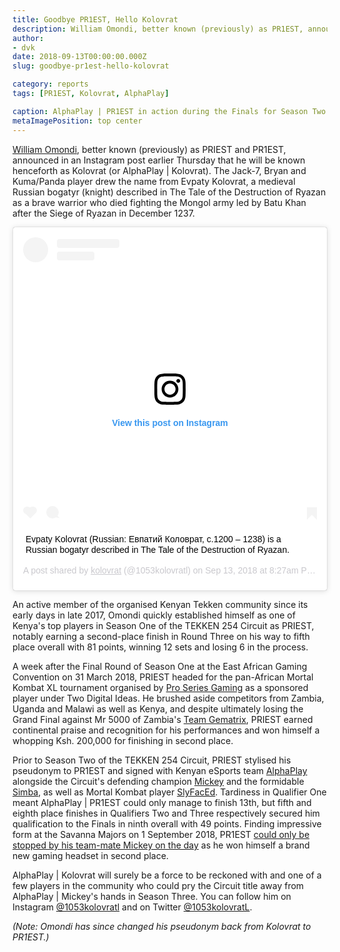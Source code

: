 ```yaml
---
title: Goodbye PR1EST, Hello Kolovrat
description: William Omondi, better known (previously) as PR1EST, announced in an Instagram post that he will be known henceforth as Kolovrat (or AlphaPlay | Kolovrat).
author:
- dvk
date: 2018-09-13T00:00:00.000Z
slug: goodbye-pr1est-hello-kolovrat

category: reports
tags: [PR1EST, Kolovrat, AlphaPlay]

caption: AlphaPlay | PR1EST in action during the Finals for Season Two of the TEKKEN 254 Circuit on 1 September 2018
metaImagePosition: top center
---
```

<p><a href="/circuit/tekken/profile.html?id=8665351" target="_blank">William Omondi</a>, better known (previously) as PRIEST and PR1EST, announced in an Instagram post earlier Thursday that he will be known henceforth as Kolovrat (or AlphaPlay | Kolovrat). The Jack-7, Bryan and Kuma/Panda player drew the name from Evpaty Kolovrat, a medieval Russian bogatyr (knight) described in The Tale of the Destruction of Ryazan as a brave warrior who died fighting the Mongol army led by Batu Khan after the Siege of Ryazan in December 1237.</p>

<div class="d-none d-lg-flex justify-content-center mb-3">
    <blockquote class="instagram-media" data-instgrm-captioned data-instgrm-permalink="https://www.instagram.com/p/Bnq9o75ldmC/?utm_source=ig_embed&amp;utm_medium=loading" data-instgrm-version="12" style=" background:#FFF; border:0; border-radius:3px; box-shadow:0 0 1px 0 rgba(0,0,0,0.5),0 1px 10px 0 rgba(0,0,0,0.15); margin: 1px; max-width:540px; min-width:326px; padding:0; width:99.375%; width:-webkit-calc(100% - 2px); width:calc(100% - 2px);"><div style="padding:16px;"> <a href="https://www.instagram.com/p/Bnq9o75ldmC/?utm_source=ig_embed&amp;utm_medium=loading" style=" background:#FFFFFF; line-height:0; padding:0 0; text-align:center; text-decoration:none; width:100%;" target="_blank"> <div style=" display: flex; flex-direction: row; align-items: center;"> <div style="background-color: #F4F4F4; border-radius: 50%; flex-grow: 0; height: 40px; margin-right: 14px; width: 40px;"></div> <div style="display: flex; flex-direction: column; flex-grow: 1; justify-content: center;"> <div style=" background-color: #F4F4F4; border-radius: 4px; flex-grow: 0; height: 14px; margin-bottom: 6px; width: 100px;"></div> <div style=" background-color: #F4F4F4; border-radius: 4px; flex-grow: 0; height: 14px; width: 60px;"></div></div></div><div style="padding: 19% 0;"></div><div style="display:block; height:50px; margin:0 auto 12px; width:50px;"><svg width="50px" height="50px" viewBox="0 0 60 60" version="1.1" xmlns="https://www.w3.org/2000/svg" xmlns:xlink="https://www.w3.org/1999/xlink"><g stroke="none" stroke-width="1" fill="none" fill-rule="evenodd"><g transform="translate(-511.000000, -20.000000)" fill="#000000"><g><path d="M556.869,30.41 C554.814,30.41 553.148,32.076 553.148,34.131 C553.148,36.186 554.814,37.852 556.869,37.852 C558.924,37.852 560.59,36.186 560.59,34.131 C560.59,32.076 558.924,30.41 556.869,30.41 M541,60.657 C535.114,60.657 530.342,55.887 530.342,50 C530.342,44.114 535.114,39.342 541,39.342 C546.887,39.342 551.658,44.114 551.658,50 C551.658,55.887 546.887,60.657 541,60.657 M541,33.886 C532.1,33.886 524.886,41.1 524.886,50 C524.886,58.899 532.1,66.113 541,66.113 C549.9,66.113 557.115,58.899 557.115,50 C557.115,41.1 549.9,33.886 541,33.886 M565.378,62.101 C565.244,65.022 564.756,66.606 564.346,67.663 C563.803,69.06 563.154,70.057 562.106,71.106 C561.058,72.155 560.06,72.803 558.662,73.347 C557.607,73.757 556.021,74.244 553.102,74.378 C549.944,74.521 548.997,74.552 541,74.552 C533.003,74.552 532.056,74.521 528.898,74.378 C525.979,74.244 524.393,73.757 523.338,73.347 C521.94,72.803 520.942,72.155 519.894,71.106 C518.846,70.057 518.197,69.06 517.654,67.663 C517.244,66.606 516.755,65.022 516.623,62.101 C516.479,58.943 516.448,57.996 516.448,50 C516.448,42.003 516.479,41.056 516.623,37.899 C516.755,34.978 517.244,33.391 517.654,32.338 C518.197,30.938 518.846,29.942 519.894,28.894 C520.942,27.846 521.94,27.196 523.338,26.654 C524.393,26.244 525.979,25.756 528.898,25.623 C532.057,25.479 533.004,25.448 541,25.448 C548.997,25.448 549.943,25.479 553.102,25.623 C556.021,25.756 557.607,26.244 558.662,26.654 C560.06,27.196 561.058,27.846 562.106,28.894 C563.154,29.942 563.803,30.938 564.346,32.338 C564.756,33.391 565.244,34.978 565.378,37.899 C565.522,41.056 565.552,42.003 565.552,50 C565.552,57.996 565.522,58.943 565.378,62.101 M570.82,37.631 C570.674,34.438 570.167,32.258 569.425,30.349 C568.659,28.377 567.633,26.702 565.965,25.035 C564.297,23.368 562.623,22.342 560.652,21.575 C558.743,20.834 556.562,20.326 553.369,20.18 C550.169,20.033 549.148,20 541,20 C532.853,20 531.831,20.033 528.631,20.18 C525.438,20.326 523.257,20.834 521.349,21.575 C519.376,22.342 517.703,23.368 516.035,25.035 C514.368,26.702 513.342,28.377 512.574,30.349 C511.834,32.258 511.326,34.438 511.181,37.631 C511.035,40.831 511,41.851 511,50 C511,58.147 511.035,59.17 511.181,62.369 C511.326,65.562 511.834,67.743 512.574,69.651 C513.342,71.625 514.368,73.296 516.035,74.965 C517.703,76.634 519.376,77.658 521.349,78.425 C523.257,79.167 525.438,79.673 528.631,79.82 C531.831,79.965 532.853,80.001 541,80.001 C549.148,80.001 550.169,79.965 553.369,79.82 C556.562,79.673 558.743,79.167 560.652,78.425 C562.623,77.658 564.297,76.634 565.965,74.965 C567.633,73.296 568.659,71.625 569.425,69.651 C570.167,67.743 570.674,65.562 570.82,62.369 C570.966,59.17 571,58.147 571,50 C571,41.851 570.966,40.831 570.82,37.631"></path></g></g></g></svg></div><div style="padding-top: 8px;"> <div style=" color:#3897f0; font-family:Arial,sans-serif; font-size:14px; font-style:normal; font-weight:550; line-height:18px;"> View this post on Instagram</div></div><div style="padding: 12.5% 0;"></div> <div style="display: flex; flex-direction: row; margin-bottom: 14px; align-items: center;"><div> <div style="background-color: #F4F4F4; border-radius: 50%; height: 12.5px; width: 12.5px; transform: translateX(0px) translateY(7px);"></div> <div style="background-color: #F4F4F4; height: 12.5px; transform: rotate(-45deg) translateX(3px) translateY(1px); width: 12.5px; flex-grow: 0; margin-right: 14px; margin-left: 2px;"></div> <div style="background-color: #F4F4F4; border-radius: 50%; height: 12.5px; width: 12.5px; transform: translateX(9px) translateY(-18px);"></div></div><div style="margin-left: 8px;"> <div style=" background-color: #F4F4F4; border-radius: 50%; flex-grow: 0; height: 20px; width: 20px;"></div> <div style=" width: 0; height: 0; border-top: 2px solid transparent; border-left: 6px solid #f4f4f4; border-bottom: 2px solid transparent; transform: translateX(16px) translateY(-4px) rotate(30deg)"></div></div><div style="margin-left: auto;"> <div style=" width: 0px; border-top: 8px solid #F4F4F4; border-right: 8px solid transparent; transform: translateY(16px);"></div> <div style=" background-color: #F4F4F4; flex-grow: 0; height: 12px; width: 16px; transform: translateY(-4px);"></div> <div style=" width: 0; height: 0; border-top: 8px solid #F4F4F4; border-left: 8px solid transparent; transform: translateY(-4px) translateX(8px);"></div></div></div></a> <p style=" margin:8px 0 0 0; padding:0 4px;"> <a href="https://www.instagram.com/p/Bnq9o75ldmC/?utm_source=ig_embed&amp;utm_medium=loading" style=" color:#000; font-family:Arial,sans-serif; font-size:14px; font-style:normal; font-weight:normal; line-height:17px; text-decoration:none; word-wrap:break-word;" target="_blank">Evpaty Kolovrat (Russian: Евпатий Коловрат, c.1200 – 1238) is a Russian bogatyr described in The Tale of the Destruction of Ryazan.</a></p> <p style=" color:#c9c8cd; font-family:Arial,sans-serif; font-size:14px; line-height:17px; margin-bottom:0; margin-top:8px; overflow:hidden; padding:8px 0 7px; text-align:center; text-overflow:ellipsis; white-space:nowrap;">A post shared by <a href="https://www.instagram.com/1053kolovratl/?utm_source=ig_embed&amp;utm_medium=loading" style=" color:#c9c8cd; font-family:Arial,sans-serif; font-size:14px; font-style:normal; font-weight:normal; line-height:17px;" target="_blank"> kolovrat</a> (@1053kolovratl) on <time style=" font-family:Arial,sans-serif; font-size:14px; line-height:17px;" datetime="2018-09-13T15:27:20+00:00">Sep 13, 2018 at 8:27am PDT</time></p></div></blockquote> <script async src="//www.instagram.com/embed.js"></script>
</div>

<p>An active member of the organised Kenyan Tekken community since its early days in late 2017, Omondi quickly established himself as one of Kenya's top players in Season One of the TEKKEN 254 Circuit as PRIEST, notably earning a second-place finish in Round Three on his way to fifth place overall with 81 points, winning 12 sets and losing 6 in the process.</p>

<p>A week after the Final Round of Season One at the East African Gaming Convention on 31 March 2018, PRIEST headed for the pan-African Mortal Kombat XL tournament organised by <a href="http://www.psg.co.ke/" target="_blank">Pro Series Gaming</a> as a sponsored player under Two Digital Ideas. He brushed aside competitors from Zambia, Uganda and Malawi as well as Kenya, and despite ultimately losing the Grand Final against Mr 5000 of Zambia's <a href="https://twitter.com/teamgematrix" target="_blank">Team Gematrix</a>, PRIEST earned continental praise and recognition for his performances and won himself a whopping Ksh. 200,000 for finishing in second place.</p>

<p>Prior to Season Two of the TEKKEN 254 Circuit, PRIEST stylised his pseudonym to PR1EST and signed with Kenyan eSports team <a href="https://twitter.com/AlphaPlayke" target="_blank">AlphaPlay</a> alongside the Circuit's defending champion <a href="/circuit/tekken/profile.html?id=2907096" target="_blank">Mickey</a> and the formidable <a href="/circuit/tekken/profile.html?id=2685183" target="_blank">Simba</a>, as well as Mortal Kombat player <a href="/circuit/mk/profile.html?id=3643551" target="_blank">SlyFacEd</a>. Tardiness in Qualifier One meant AlphaPlay | PR1EST could only manage to finish 13th, but fifth and eighth place finishes in Qualifiers Two and Three respectively secured him qualification to the Finals in ninth overall with 49 points. Finding impressive form at the Savanna Majors on 1 September 2018, PR1EST <a href="/news/2018/09/02/savanna-majors" target="_blank">could only be stopped by his team-mate Mickey on the day</a> as he won himself a brand new gaming headset in second place.</p>

<p>AlphaPlay | Kolovrat will surely be a force to be reckoned with and one of a few players in the community who could pry the Circuit title away from AlphaPlay | Mickey's hands in Season Three. You can follow him on Instagram <a href="https://www.instagram.com/1053kolovratl/" target="_blank">@1053kolovratl</a> and on Twitter <a href="https://twitter.com/1053kolovratL/" target="_blank">@1053kolovratL</a>.</p>

*(Note: Omondi has since changed his pseudonym back from Kolovrat to PR1EST.)*